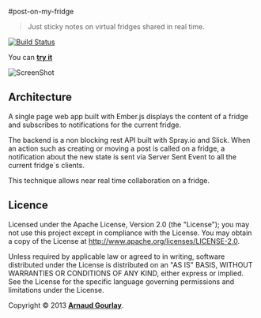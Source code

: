 #post-on-my-fridge  

> Just sticky notes on virtual fridges shared in real time.

[![Build Status](https://travis-ci.org/agourlay/post-on-my-fridge.png?branch=master)](https://travis-ci.org/agourlay/post-on-my-fridge)

You can **[try it](http://fridge.arnaud-gourlay.info)**

![ScreenShot](http://fridge.arnaud-gourlay.info/images/demo.jpeg)

## Architecture

A single page web app built with Ember.js displays the content of a fridge and subscribes to notifications for the current fridge.

The backend is a non blocking rest API built with Spray.io and Slick. When an action such as creating or moving a post is called on a fridge, a notification about the new state is sent via Server Sent Event to all the current fridge´s clients. 

This technique allows near real time collaboration on a fridge.

## Licence

Licensed under the Apache License, Version 2.0 (the "License"); you may not use this project except in compliance with the License. You may obtain a copy of the License at http://www.apache.org/licenses/LICENSE-2.0.

Unless required by applicable law or agreed to in writing, software distributed under the License is distributed on an "AS IS" BASIS, WITHOUT WARRANTIES OR CONDITIONS OF ANY KIND, either express or implied. See the License for the specific language governing permissions and limitations under the License.

Copyright &copy; 2013 **[Arnaud Gourlay](http://about.arnaud-gourlay.info/)**.


